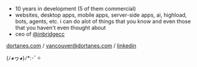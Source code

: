 - 10 years in development (5 of them commercial)
- websites, desktop apps, mobile apps, server-side apps, ai, highload, bots, agents, etc. i can do alot of things that you know and even those that you haven't even thought about
- ceo of <a href="https://github.com/inbridgecc">@inbridgecc</a>

<a href="https://dortanes.com">dortanes.com</a> / <a href="mailto:vancouver@dortanes.com">vancouver@dortanes.com</a> / <a href="https://linkedin.com/in/drtns">linkedin</a>

<span>(ﾉ◕ヮ◕)ﾉ*:･ﾟ✧</span>
